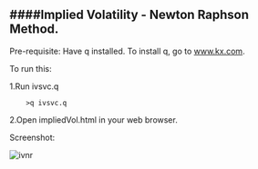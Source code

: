 
####Implied Volatility - Newton Raphson Method.
----------------------------------------------

Pre-requisite: Have q installed. To install q, go to www.kx.com.

To run this:

1.Run ivsvc.q

        >q ivsvc.q
        
2.Open impliedVol.html in your web browser.

Screenshot:

![ivnr](https://cloud.githubusercontent.com/assets/9425771/7115650/f4ac3b70-e21c-11e4-9588-d9e32e6c00db.png)
